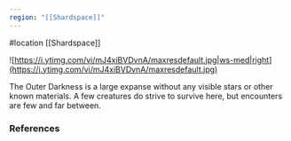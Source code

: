 ```yaml
---
region: "[[Shardspace]]"
---
```

 #location [[Shardspace]]

![https://i.ytimg.com/vi/mJ4xiBVDvnA/maxresdefault.jpg|ws-med|right](https://i.ytimg.com/vi/mJ4xiBVDvnA/maxresdefault.jpg)

The Outer Darkness is a large expanse without any visible stars or other known materials. A few creatures do strive to survive here, but encounters are few and far between.

### References
